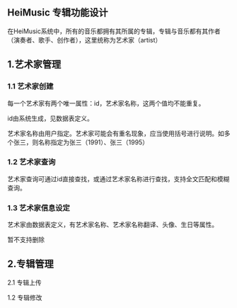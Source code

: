 HeiMusic 专辑功能设计
---------------------

在HeiMusic系统中，所有的音乐都拥有其所属的专辑，专辑与音乐都有其作者（演奏者、歌手、创作者），这里统称为艺术家（artist）

## 1.艺术家管理

### 1.1 艺术家创建

每一个艺术家有两个唯一属性：id，艺术家名称，这两个值均不能重复。

id由系统生成，见数据表定义。

艺术家名称由用户指定。艺术家可能会有重名现象，应当使用括号进行说明。如多个张三，则名称指定为张三（1991）、张三（1995）

### 1.2 艺术家查询

艺术家查询可通过id直接查找，或通过艺术家名称进行查找，支持全文匹配和模糊查询。

### 1.3 艺术家信息设定

艺术家由数据表定义，有艺术家名称、艺术家名称翻译、头像、生日等属性。

暂不支持删除

## 2.专辑管理

2.1 专辑上传

1.2 专辑修改
